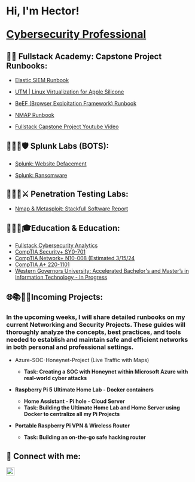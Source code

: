 <h1>Hi, I'm Hector!

  
  <a href="https://www.linkedin.com/in/reyestech">   </b> Cybersecurity Professional</a>

  <h2>🐱‍💻 Fullstack Academy: Capstone Project Runbooks:</h2>

  - [Elastic SIEM Runbook](https://github.com/reyestech/Elastic-SIEM-Lab-Runbook)

  - [UTM | Linux Virtualization for Apple Silicone](https://github.com/reyestech/UTM-Virtual-Machines-for-M1-M2-Mac-Kali-Linux-Tutorial/tree/main)

  - [BeEF (Browser Exploitation Framework) Runbook](https://github.com/reyestech/BeEF-Browser-Exploitation-Framework-Runbook/blob/main/README.md)
    
  - [NMAP Runbook](https://github.com/reyestech/NMAP-Runbook)

  - [Fullstack Capstone Project Youtube Video](https://youtu.be/j60MCJAZG3s?si=VH1_Kj8-zQ4nG_Fd)


<h2>🧑🏿‍💻🛡️ Splunk Labs (BOTS):</h2>

  - [Splunk: Website Defacement](https://github.com/reyestech/Splunk-Web-Site-Defacement)
   
  - [Splunk: Ransomware](https://github.com/reyestech/Splunk-Ransomware)

<h2>🧑🏿‍💻⚔️ Penetration Testing Labs:</h2>

  - [Nmap & Metasploit: Stackfull Software Report](https://github.com/reyestech/Nmap-Metasploit-Penetration-Testing-Report)

    

    
<h2>🧑‍🎓📜🎓Education & Education:</h2>
 
- [Fullstack Cybersecurity Analytics](https://www.fullstackacademy.com/programs/cybersecurity-bootcamp)
- [CompTIA Security+ SY0-701](https://www.credly.com/earner/earned/badge/b7fd3e71-c28d-4acc-81e4-ae4121d9779a)
- [CompTIA Network+ N10-008 (Estimated 3/15/24 ](https://www.comptia.org/certifications/network) 
- [CompTIA A+ 220-1101 ](https://www.comptia.org/certifications/a)
- [Western Governors University: Accelerated Bachelor's and Master’s in Information Technology - In Progress](https://www.wgu.edu/online-it-degrees/accelerated-information-technology-bachelors-masters-program.html#transcriptPop)



<h2>🌐📚🍯🔏Incoming Projects:</h2>
<h3>In the upcoming weeks, I will share detailed runbooks on my current Networking and Security Projects.
These guides will thoroughly analyze the concepts, best practices, and tools needed to establish and maintain safe and efficient networks in both personal and professional settings.</h3>
  
  - Azure-SOC-Honeynet-Project (Live Traffic with Maps)
    - <b>Task: Creating a SOC with Honeynet within Microsoft Azure with real-world cyber attacks 
      
  - Raspberry Pi 5 Ultimate Home Lab - Docker containers
    - <b>Home Assistant - Pi hole - Cloud Server   
    - <b>Task: Building the Ultimate Home Lab and Home Server using Docker to centralize all my Pi Projects
    
  - Portable Raspberry Pi VPN & Wireless Router
    - <b>Task:  Building an on-the-go safe hacking router



<h2> 🤳 Connect with me:</h2>

[<img align="left" alt="JoshMadakor | LinkedIn" width="22px" src="https://cdn.jsdelivr.net/npm/simple-icons@v3/icons/linkedin.svg" />][linkedin]


[linkedin]: https://linkedin.com/in/reyestech



